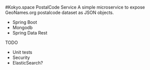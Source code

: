 #Kokyo.space PostalCode Service 
A simple microservice to expose GeoNames.org postalcode dataset as JSON objects. 
 
 * Spring Boot
 * Mongodb
 * Spring Data Rest
 
 TODO
 * Unit tests   
 * Security 
 * ElasticSearch?  
 
 
